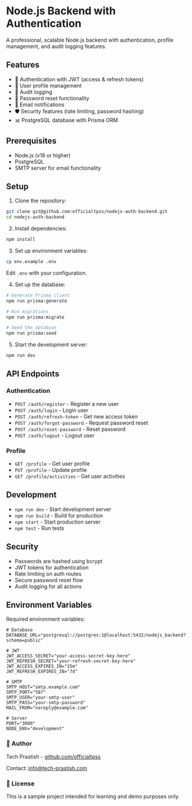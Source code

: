 # Node.js Backend with Authentication

A professional, scalable Node.js backend with authentication, profile management, and audit logging features.

## Features

- 🔐 Authentication with JWT (access & refresh tokens)
- 👤 User profile management
- 📝 Audit logging
- 🔄 Password reset functionality
- 📧 Email notifications
- 🛡️ Security features (rate limiting, password hashing)
- 📊 PostgreSQL database with Prisma ORM

## Prerequisites

- Node.js (v18 or higher)
- PostgreSQL
- SMTP server for email functionality

## Setup

1. Clone the repository:
```bash
git clone git@github.com:officialtpss/nodejs-auth-backend.git
cd nodejs-auth-backend
```

2. Install dependencies:
```bash
npm install
```

3. Set up environment variables:
```bash
cp env.example .env
```
Edit `.env` with your configuration.

4. Set up the database:
```bash
# Generate Prisma client
npm run prisma:generate

# Run migrations
npm run prisma:migrate

# Seed the database
npm run prisma:seed
```

5. Start the development server:
```bash
npm run dev
```

## API Endpoints

### Authentication

- `POST /auth/register` - Register a new user
- `POST /auth/login` - Login user
- `POST /auth/refresh-token` - Get new access token
- `POST /auth/forgot-password` - Request password reset
- `POST /auth/reset-password` - Reset password
- `POST /auth/logout` - Logout user

### Profile

- `GET /profile` - Get user profile
- `PUT /profile` - Update profile
- `GET /profile/activities` - Get user activities

## Development

- `npm run dev` - Start development server
- `npm run build` - Build for production
- `npm start` - Start production server
- `npm test` - Run tests

## Security

- Passwords are hashed using bcrypt
- JWT tokens for authentication
- Rate limiting on auth routes
- Secure password reset flow
- Audit logging for all actions

## Environment Variables

Required environment variables:

```env
# Database
DATABASE_URL="postgresql://postgres:1@localhost:5432/nodejs_backend?schema=public"

# JWT
JWT_ACCESS_SECRET="your-access-secret-key-here"
JWT_REFRESH_SECRET="your-refresh-secret-key-here"
JWT_ACCESS_EXPIRES_IN="15m"
JWT_REFRESH_EXPIRES_IN="7d"

# SMTP
SMTP_HOST="smtp.example.com"
SMTP_PORT="587"
SMTP_USER="your-smtp-user"
SMTP_PASS="your-smtp-password"
MAIL_FROM="noreply@example.com"

# Server
PORT="3000"
NODE_ENV="development"
```

### 👤 Author

Tech Prastish - [github.com/officialtpss](https://github.com/officialtpss)  

Contact: info@tech-prastish.com


### 📄 License

This is a sample project intended for learning and demo purposes only.
